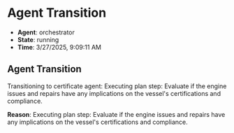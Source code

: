 # Agent Transition

- **Agent**: orchestrator
- **State**: running
- **Time**: 3/27/2025, 9:09:11 AM

## Agent Transition

Transitioning to certificate agent: Executing plan step: Evaluate if the engine issues and repairs have any implications on the vessel's certifications and compliance.

**Reason**: Executing plan step: Evaluate if the engine issues and repairs have any implications on the vessel's certifications and compliance.


